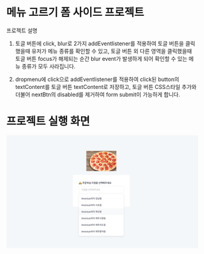 # 메뉴 고르기 폼 사이드 프로젝트

프로젝트 설명

1. 토글 버튼에 click, blur로 2가지 addEventlistener를 적용하여 토글 버튼을 클릭했을때 유저가 메뉴 종류를 확인할 수 있고, 토글 버튼 외 다른 영역을 클릭했을때 토글 버튼 focus가 해제되는 순간 blur event가 발생하게 되어 확인할 수 있는 메뉴 종류가 모두 사라집니다.

2. dropmenu에 click으로 addEventlistener를 적용하여 click된 button의 textContent를 토글 버튼 textContent로 저장하고, 토글 버튼 CSS스타일 추가와 더불어 nextBtn의 disabled를 제거하여 form submit이 가능하게 합니다.

# 프로젝트 실행 화면

<img src="./Pizzamenu.png">
